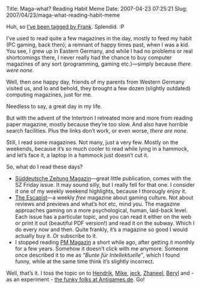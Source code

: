 Title: Maga-what? Reading Habit Meme
Date: 2007-04-23 07:25:21
Slug: 2007/04/23/maga-what-reading-habit-meme


Huh, so [I’ve been tagged by Frank][1]. Splendid. :P

I’ve used to read quite a few magazines in the day, mostly to feed my habit
(PC gaming, back then); a remnant of happy times past, when I was a kid. You
see, I grew up in Eastern Germany, and while I had no problems or real
shortcomings there, I never really had the chance to buy computer magazines of
any sort (programming, gaming etc.)—simply because _there were none_.

Well, then one happy day, friends of my parents from Western Germany visited
us, and lo and behold, they brought a few dozen (slightly outdated) computing
magazines, just for me.

Needless to say, a great day in my life.

But with the advent of the Intertron I retreated more and more from reading
paper magazine, mostly because they’re too slow. And also have horrible search
facilities. Plus the links don’t work, or even worse, _there are none_.

Still, I read some magazines. Not many, just a very few. Mostly on the
weekends, because it’s so much cooler to read while lying in a hammock, and
let’s face it, a laptop in a hammock just doesn’t cut it.

So, what do I read these days?

  * [Süddeutsche Zeitung Magazin][2]—great little publication, comes with the SZ Friday issue. It may sound silly, but I really fell for that one. I consider it one of my weekly weekend highlights, because I thorougly enjoy it.
  * [The Escapist][3]—a weekly _free_ magazine about gaming culture. Not about reviews and previews and what’s hot etc, mind you. The magazine approaches gaming on a more psychological, human, laid-back level. Each issue has a particular topic, and you can read it either on the web or print it out (beautiful PDF version!) and read it on the subway. Which I do every now and then. Quite frankly, it’s a magazine so good I would actually buy it. Or subscribe to it.
  * I stopped reading [PM Magazin][4] a short while ago, after getting it monthly for a few years. Somehow it doesn’t click with me anymore. Someone once described it to me as _“Bunte für Intellektuelle”_, which I found funny, while at the same time think it’s slightly incorrect.

Well, that’s it. I toss the topic on to [Hendrik][5], [Mike][6], [jeck][7],
[Zhaneel][8], [Beryl][9] and - as an experiment - [the funky folks at
Antigames.de][10]. Go!

   [1]: http://www.locallytype.com/2007/04/21/magazine-meme-offline-browsing/
   [2]: http://sz-magazin.sueddeutsche.de/
   [3]: http://www.escapistmagazine.com/
   [4]: http://pm-magazin.de/
   [5]: http://mornography.de/
   [6]: http://mikewest.org/
   [7]: http://nureinhobby.org/jeck/
   [8]: http://zhaneel69.livejournal.com/
   [9]: http://beryllia.livejournal.com/
   [10]: http://antigames.de/
